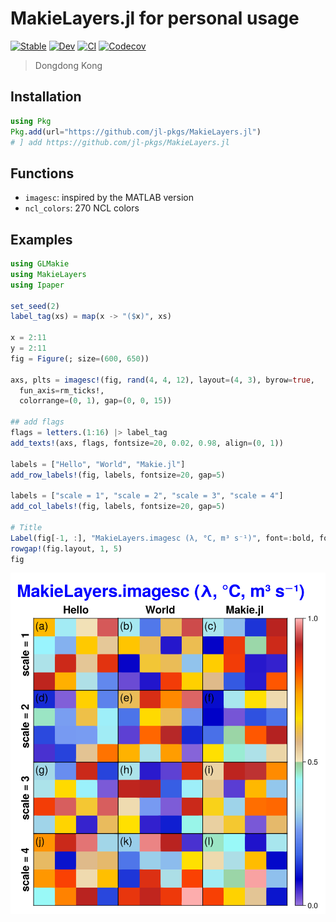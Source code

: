 # MakieLayers.jl for personal usage

[![Stable](https://img.shields.io/badge/docs-stable-blue.svg)](https://jl-pkgs.github.io/MakieLayers.jl/stable)
[![Dev](https://img.shields.io/badge/docs-dev-blue.svg)](https://jl-pkgs.github.io/MakieLayers.jl/dev)
[![CI](https://github.com/jl-pkgs/MakieLayers.jl/actions/workflows/CI.yml/badge.svg)](https://github.com/jl-pkgs/MakieLayers.jl/actions/workflows/CI.yml)
[![Codecov](https://codecov.io/gh/jl-pkgs/MakieLayers.jl/branch/main/graph/badge.svg)](https://codecov.io/gh/jl-pkgs/MakieLayers.jl)

> Dongdong Kong

## Installation

```julia
using Pkg
Pkg.add(url="https://github.com/jl-pkgs/MakieLayers.jl")
# ] add https://github.com/jl-pkgs/MakieLayers.jl
```


## Functions

- `imagesc`: inspired by the MATLAB version
- `ncl_colors`: 270 NCL colors

## Examples

```julia
using GLMakie
using MakieLayers
using Ipaper

set_seed(2)
label_tag(xs) = map(x -> "($x)", xs)

x = 2:11
y = 2:11
fig = Figure(; size=(600, 650))

axs, plts = imagesc!(fig, rand(4, 4, 12), layout=(4, 3), byrow=true, 
  fun_axis=rm_ticks!,
  colorrange=(0, 1), gap=(0, 0, 15))

## add flags
flags = letters.(1:16) |> label_tag
add_texts!(axs, flags, fontsize=20, 0.02, 0.98, align=(0, 1))

labels = ["Hello", "World", "Makie.jl"]
add_row_labels!(fig, labels, fontsize=20, gap=5)

labels = ["scale = 1", "scale = 2", "scale = 3", "scale = 4"]
add_col_labels!(fig, labels, fontsize=20, gap=5)

# Title
Label(fig[-1, :], "MakieLayers.imagesc (λ, °C, m³ s⁻¹)", font=:bold, fontsize=32, color=:blue)
rowgap!(fig.layout, 1, 5)
fig
```

![](./docs/Figure1_imagesc_facet_grid.png)
